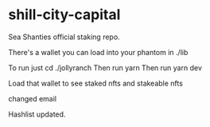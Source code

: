 # shill-city-capital

Sea Shanties official staking repo.

There's a wallet you can load into your phantom in ./lib

To run just cd ./jollyranch
Then run yarn
Then run yarn dev

Load that wallet to see staked nfts and stakeable nfts

changed email

Hashlist updated. 
